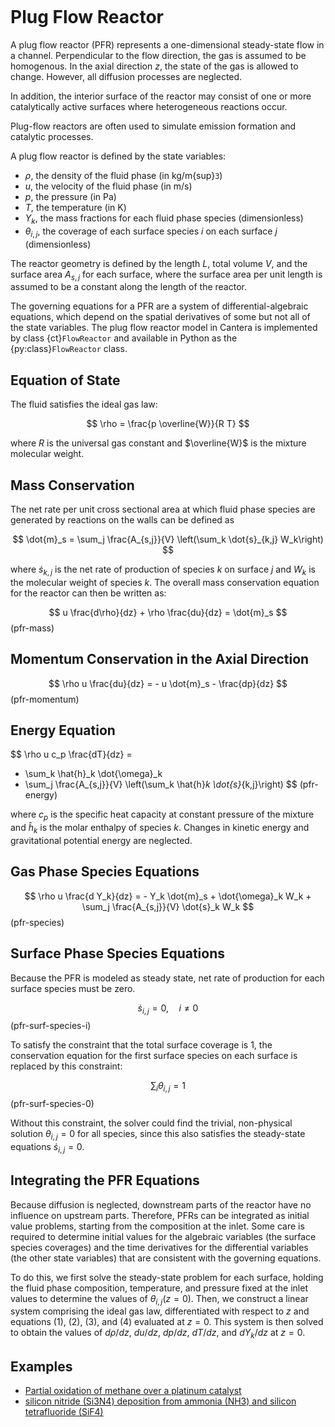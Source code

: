 ```{py:currentmodule} cantera
```

# Plug Flow Reactor

A plug flow reactor (PFR) represents a one-dimensional steady-state flow in a channel.
Perpendicular to the flow direction, the gas is assumed to be homogenous.
In the axial direction $z$, the state of the gas is allowed to change. However, all
diffusion processes are neglected.

In addition, the interior surface of the reactor may consist of one or more
catalytically active surfaces where heterogeneous reactions occur.

Plug-flow reactors are often used to simulate emission formation and catalytic
processes.

A plug flow reactor is defined by the state variables:

- $\rho$, the density of the fluid phase (in kg/m{sup}`3`)
- $u$, the velocity of the fluid phase (in m/s)
- $p$, the pressure (in Pa)
- $T$, the temperature (in K)
- $Y_k$, the mass fractions for each fluid phase species (dimensionless)
- $\theta_{i,j}$, the coverage of each surface species $i$ on each surface
  $j$ (dimensionless)

The reactor geometry is defined by the length $L$, total volume $V$, and the surface
area $A_{s,j}$ for each surface, where the surface area per unit length is assumed to be
a constant along the length of the reactor.

The governing equations for a PFR are a system of differential-algebraic equations,
which depend on the spatial derivatives of some but not all of the state variables. The
plug flow reactor model in Cantera is implemented by class {ct}`FlowReactor` and
available in Python as the {py:class}`FlowReactor` class.

## Equation of State

The fluid satisfies the ideal gas law:

$$
\rho = \frac{p \overline{W}}{R T}
$$

where $R$ is the universal gas constant and $\overline{W}$ is the mixture molecular
weight.

## Mass Conservation

The net rate per unit cross sectional area at which fluid phase species are generated by
reactions on the walls can be defined as

$$  \dot{m}_s = \sum_j \frac{A_{s,j}}{V} \left(\sum_k \dot{s}_{k,j} W_k\right)  $$

where $\dot{s}_{k,j}$ is the net rate of production of species $k$ on surface $j$ and
$W_k$ is the molecular weight of species $k$. The overall mass conservation equation for
the reactor can then be written as:

$$
u \frac{d\rho}{dz} + \rho \frac{du}{dz} = \dot{m}_s
$$ (pfr-mass)

## Momentum Conservation in the Axial Direction

$$
\rho u \frac{du}{dz} = - u \dot{m}_s - \frac{dp}{dz}
$$ (pfr-momentum)

## Energy Equation

$$
\rho u c_p \frac{dT}{dz} =
   - \sum_k \hat{h}_k \dot{\omega}_k
   - \sum_j \frac{A_{s,j}}{V} \left(\sum_k \hat{h}_k \dot{s}_{k,j}\right)
$$ (pfr-energy)

where $c_p$ is the specific heat capacity at constant pressure of the mixture and
$\hat{h}_k$ is the molar enthalpy of species $k$. Changes in kinetic energy and
gravitational potential energy are neglected.

## Gas Phase Species Equations

$$
\rho u \frac{d Y_k}{dz} = - Y_k \dot{m}_s
                          + \dot{\omega}_k W_k + \sum_j \frac{A_{s,j}}{V} \dot{s}_k W_k
$$ (pfr-species)

## Surface Phase Species Equations

Because the PFR is modeled as steady state, net rate of production for each surface
species must be zero.

$$
\dot{s}_{i,j} = 0,\quad i \ne 0
$$ (pfr-surf-species-i)

To satisfy the constraint that the total surface coverage is 1, the conservation
equation for the first surface species on each surface is replaced by this constraint:

$$
\sum_{i} \theta_{i,j} = 1
$$ (pfr-surf-species-0)

Without this constraint, the solver could find the trivial, non-physical solution
$\theta_{i,j} = 0$ for all species, since this also satisfies the steady-state equations
$\dot{s}_{i,j} = 0$.

## Integrating the PFR Equations

Because diffusion is neglected, downstream parts of the reactor have no influence on
upstream parts. Therefore, PFRs can be integrated as initial value problems, starting
from the composition at the inlet. Some care is required to determine initial values for
the algebraic variables (the surface species coverages) and the time derivatives for the
differential variables (the other state variables) that are consistent with the
governing equations.

To do this, we first solve the steady-state problem for each surface, holding the fluid
phase composition, temperature, and pressure fixed at the inlet values to determine the
values of $\theta_{i,j}(z=0)$. Then, we construct a linear system comprising the ideal
gas law, differentiated with respect to $z$ and equations (1), (2), (3), and (4)
evaluated at $z=0$. This system is then solved to obtain the values of $d\rho/dz$,
$du/dz$, $dp/dz$, $dT/dz$, and $dY_k/dz$ at $z=0$.

## Examples

- [Partial oxidation of methane over a platinum catalyst](/examples/python/reactors/surf_pfr)
- [silicon nitride (Si3N4) deposition from ammonia (NH3) and silicon tetrafluoride
  (SiF4)](/examples/python/surface_chemistry/1D_pfr_surfchem)
